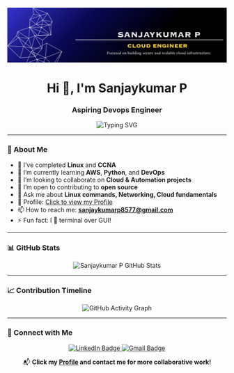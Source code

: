 <!-- 🖼️ Header Banner -->
<p align="center">
  <img src="Untitled design.png" alt="Sanjaykumar P Banner" />
</p>

<!-- 👋 Intro and Title -->
<h1 align="center">Hi 👋, I'm Sanjaykumar P</h1>
<h3 align="center">Aspiring Devops Engineer</h3>

<!-- ⌨️ Working Typing SVG -->
<p align="center">
  <img src="https://readme-typing-svg.herokuapp.com?font=Fira+Code&size=22&pause=1000&color=00FF9C&center=true&vCenter=true&width=700&lines=Welcome+to+my+GitHub+Profile;Linux+Administrator+%7C+Cloud+Engineer;Let's+automate+and+elevate+together!+🚀" alt="Typing SVG" />
</p>

---

### 🚀 About Me

- 🌱 I’ve completed **Linux** and **CCNA**  
- 📘 I’m currently learning **AWS**, **Python**, and **DevOps**  
- 👯 I’m looking to collaborate on **Cloud & Automation projects**  
- 🤝 I’m open to contributing to **open source**  
- 💬 Ask me about **Linux commands, Networking, Cloud fundamentals**  
- 🔗 Profile: [Click to view my Profile](https://sanjaykumar-p.github.io/Portfolio/)  
- 📫 How to reach me: **sanjaykumarp8577@gmail.com**  
- ⚡ Fun fact: I 💚 terminal over GUI!

---

### 📊 GitHub Stats

<p align="center">
  <img src="https://github-readme-stats.vercel.app/api?username=sanjaykumar-p&show_icons=true&theme=radical" alt="Sanjaykumar P GitHub Stats" />
</p>

---

### 📈 Contribution Timeline

<p align="center">
  <img src="https://github-readme-activity-graph.vercel.app/graph?username=sanjaykumar-p&theme=radical&area=true&hide_border=true" alt="GitHub Activity Graph" />
</p>

---

### 💌 Connect with Me

<p align="center">
  <a href="https://www.linkedin.com/in/sanjaykumar77/" target="_blank">
    <img src="https://img.shields.io/badge/LinkedIn-blue?style=flat-square&logo=linkedin&logoColor=white" alt="LinkedIn Badge" />
  </a>
  <a href="mailto:sanjaykumar80724@gmail.com">
    <img src="https://img.shields.io/badge/Gmail-red?style=flat-square&logo=gmail&logoColor=white" alt="Gmail Badge" />
  </a>
</p>

<p align="center">
  📬 <strong>Click my <a href="https://sanjaykumar-p.github.io/Portfolio/">Profile</a> and contact me for more collaborative work!</strong>
</p>
